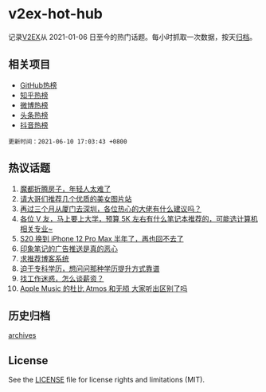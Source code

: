 # v2ex-hot-hub

 记录[V2EX](https://www.v2ex.com/)从 2021-01-06 日至今的热门话题。每小时抓取一次数据，按天[归档](archives)。
 
 ## 相关项目

- [GitHub热榜](https://github.com/snaildev/github-hot-hub)
- [知乎热榜](https://github.com/snaildev/zhihu-hot-hub)
- [微博热榜](https://github.com/snaildev/weibo-hot-hub)
- [头条热榜](https://github.com/snaildev/toutiao-hot-hub)
- [抖音热榜](https://github.com/snaildev/douyin-hot-hub)


 `更新时间：2021-06-10 17:03:43 +0800`

## 热议话题

1. [魔都折腾房子，年轻人太难了](https://www.v2ex.com/t/782526)
1. [请大哥们推荐几个优质的美女图片站](https://www.v2ex.com/t/782521)
1. [再过三个月从厦门去深圳，各位热心的大佬有什么建议吗？](https://www.v2ex.com/t/782548)
1. [各位 V 友，马上要上大学，预算 5K 左右有什么笔记本推荐的，可能选计算机相关专业~](https://www.v2ex.com/t/782549)
1. [S20 换到 iPhone 12 Pro Max 半年了，再也回不去了](https://www.v2ex.com/t/782585)
1. [印象笔记的广告推送是真的恶心](https://www.v2ex.com/t/782566)
1. [求推荐博客系统](https://www.v2ex.com/t/782472)
1. [迫于专科学历，想问问那种学历提升方式靠谱](https://www.v2ex.com/t/782568)
1. [找工作迷惑，怎么谈薪资？](https://www.v2ex.com/t/782592)
1. [Apple Music 的杜比 Atmos 和无损 大家听出区别了吗](https://www.v2ex.com/t/782591)

## 历史归档

[archives](archives)

## License

See the [LICENSE](LICENSE) file for license rights and limitations (MIT).
